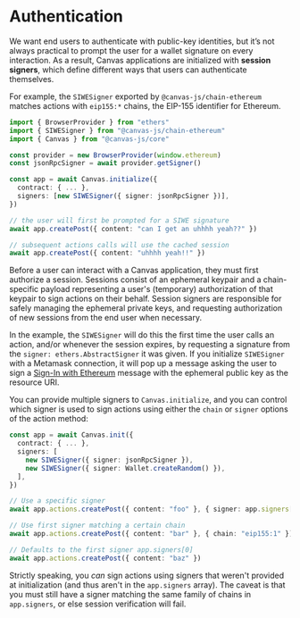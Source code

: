 # Authentication

We want end users to authenticate with public-key identities, but it’s not always practical to prompt the user for a wallet signature on every interaction. As a result, Canvas applications are initialized with **session signers**, which define different ways that users can authenticate themselves.

For example, the `SIWESigner` exported by `@canvas-js/chain-ethereum` matches actions with `eip155:*` chains, the EIP-155 identifier for Ethereum.

```ts
import { BrowserProvider } from "ethers"
import { SIWESigner } from "@canvas-js/chain-ethereum"
import { Canvas } from "@canvas-js/core"

const provider = new BrowserProvider(window.ethereum)
const jsonRpcSigner = await provider.getSigner()

const app = await Canvas.initialize({
  contract: { ... },
  signers: [new SIWESigner({ signer: jsonRpcSigner })],
})

// the user will first be prompted for a SIWE signature
await app.createPost({ content: "can I get an uhhhh yeah??" })

// subsequent actions calls will use the cached session
await app.createPost({ content: "uhhhh yeah!!" })
```

Before a user can interact with a Canvas application, they must first authorize a session. Sessions consist of an ephemeral keypair and a chain-specific payload representing a user's (temporary) authorization of that keypair to sign actions on their behalf. Session signers are responsible for safely managing the ephemeral private keys, and requesting authorization of new sessions from the end user when necessary.

In the example, the `SIWESigner` will do this the first time the user calls an action, and/or whenever the session expires, by requesting a signature from the `signer: ethers.AbstractSigner` it was given. If you initialize `SIWESigner` with a Metamask connection, it will pop up a message asking the user to sign a [Sign-In with Ethereum](https://eips.ethereum.org/EIPS/eip-4361) message with the ephemeral public key as the resource URI.

You can provide multiple signers to `Canvas.initialize`, and you can control which signer is used to sign actions using either the `chain` or `signer` options of the action method:

```ts
const app = await Canvas.init({
  contract: { ... },
  signers: [
    new SIWESigner({ signer: jsonRpcSigner }),
    new SIWESigner({ signer: Wallet.createRandom() }),
  ],
})

// Use a specific signer
await app.actions.createPost({ content: "foo" }, { signer: app.signers[1] })

// Use first signer matching a certain chain
await app.actions.createPost({ content: "bar" }, { chain: "eip155:1" })

// Defaults to the first signer app.signers[0]
await app.actions.createPost({ content: "baz" })
```

Strictly speaking, you _can_ sign actions using signers that weren't provided at initialization (and thus aren't in the `app.signers` array). The caveat is that you must still have a signer matching the same family of chains in `app.signers`, or else session verification will fail.
